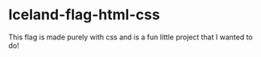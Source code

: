 # Iceland-flag-html-css
This flag is made purely with css and is a fun little project that I wanted to do!
